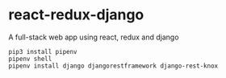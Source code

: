 # react-redux-django
A full-stack web app using react, redux and django


```
pip3 install pipenv
pipenv shell
pipenv install django djangorestframework django-rest-knox

```


